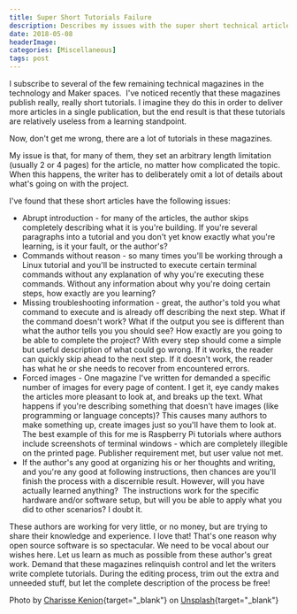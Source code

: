 ```yaml
---
title: Super Short Tutorials Failure
description: Describes my issues with the super short technical articles in magazines that don't explain enough for the reader.
date: 2018-05-08
headerImage: 
categories: [Miscellaneous]
tags: post
---
```


I subscribe to several of the few remaining technical magazines in the technology and Maker spaces.  I've noticed recently that these magazines publish really, really short tutorials. I imagine they do this in order to deliver more articles in a single publication, but the end result is that these tutorials are relatively useless from a learning standpoint.

Now, don't get me wrong, there are a lot of tutorials in these magazines.

My issue is that, for many of them, they set an arbitrary length limitation (usually 2 or 4 pages) for the article, no matter how complicated the topic. When this happens, the writer has to deliberately omit a lot of details about what's going on with the project.

I've found that these short articles have the following issues:

* Abrupt introduction - for many of the articles, the author skips completely describing what it is you're building. If you're several paragraphs into a tutorial and you don't yet know exactly what you're learning, is it your fault, or the author's?
* Commands without reason - so many times you'll be working through a Linux tutorial and you'll be instructed to execute certain terminal commands without any explanation of why you're executing these commands. Without any information about why you're doing certain steps, how exactly are you learning?
* Missing troubleshooting information - great, the author's told you what command to execute and is already off describing the next step. What if the command doesn't work? What if the output you see is different than what the author tells you you should see? How exactly are you going to be able to complete the project? With every step should come a simple but useful description of what could go wrong. If it works, the reader can quickly skip ahead to the next step. If it doesn't work, the reader has what he or she needs to recover from encountered errors.
* Forced images - One magazine I've written for demanded a specific number of images for every page of content. I get it, eye candy makes the articles more pleasant to look at, and breaks up the text. What happens if you're describing something that doesn't have images (like programming or language concepts)? This causes many authors to make something up, create images just so you'll have them to look at. The best example of this for me is Raspberry Pi tutorials where authors include screenshots of terminal windows - which are completely illegible on the printed page. Publisher requirement met, but user value not met.
* If the author's any good at organizing his or her thoughts and writing, and you're any good at following instructions, then chances are you'll finish the process with a discernible result. However, will you have actually learned anything?  The instructions work for the specific hardware and/or software setup, but will you be able to apply what you did to other scenarios? I doubt it.

These authors are working for very little, or no money, but are trying to share their knowledge and experience. I love that! That's one reason why open source software is so spectacular. We need to be vocal about our wishes here. Let us learn as much as possible from these author's great work. Demand that these magazines relinquish control and let the writers write complete tutorials. During the editing process, trim out the extra and unneeded stuff, but let the complete description of the process be free!

Photo by [Charisse Kenion](https://unsplash.com/photos/cJkVMAKDYl0?utm_source=unsplash&utm_medium=referral&utm_content=creditCopyText){target="_blank"} on [Unsplash](https://unsplash.com/search/photos/magazine?utm_source=unsplash&utm_medium=referral&utm_content=creditCopyText){target="_blank"}